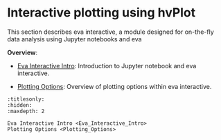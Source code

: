 # Interactive plotting using hvPlot


This section describes eva interactive, a module designed for on-the-fly data analysis using Jupyter notebooks and eva


**Overview**:

* [Eva Interactive Intro](Eva_Interactive_Intro):
  Introduction to Jupyter notebook and eva interactive.

* [Plotting Options](Plotting_Options):
  Overview of plotting options within eva interactive.


```{toctree}
:titlesonly:
:hidden:
:maxdepth: 2

Eva Interactive Intro <Eva_Interactive_Intro>
Plotting Options <Plotting_Options>
```
